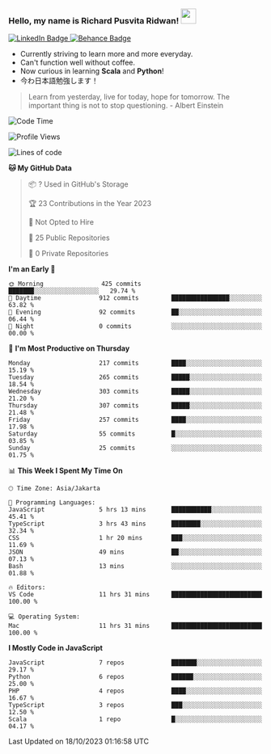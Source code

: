 ### Hello, my name is Richard Pusvita Ridwan! <img src="https://raw.githubusercontent.com/MartinHeinz/MartinHeinz/master/wave.gif" width="30px">


<div id="badges">
  <a href="https://www.linkedin.com/in/richard1998/">
    <img src="https://img.shields.io/badge/richard1998-blue?style=flat&logo=linkedin" alt="LinkedIn Badge"/>
  </a>
  <a href="https://www.behance.net/richardrid3d36">
    <img src="https://img.shields.io/badge/Behance-informational?style=flat&logo=behance" alt="Behance Badge"/>
  </a>
</div>


-  Currently striving to learn more and more everyday.
-  Can't function well without coffee.
-  Now curious in learning **Scala** and **Python**!
-  今わ日本語勉強します！

> Learn from yesterday, live for today, hope for tomorrow. The important thing is not to stop questioning. - Albert Einstein

<!--START_SECTION:waka-->
![Code Time](http://img.shields.io/badge/Code%20Time-66%20hrs%2025%20mins-blue)

![Profile Views](http://img.shields.io/badge/Profile%20Views-0-blue)

![Lines of code](https://img.shields.io/badge/From%20Hello%20World%20I%27ve%20Written-873.9%20thousand%20lines%20of%20code-blue)

**🐱 My GitHub Data** 

> 📦 ? Used in GitHub's Storage 
 > 
> 🏆 23 Contributions in the Year 2023
 > 
> 🚫 Not Opted to Hire
 > 
> 📜 25 Public Repositories 
 > 
> 🔑 0 Private Repositories 
 > 
**I'm an Early 🐤** 

```text
🌞 Morning                425 commits         ███████░░░░░░░░░░░░░░░░░░   29.74 % 
🌆 Daytime                912 commits         ████████████████░░░░░░░░░   63.82 % 
🌃 Evening                92 commits          ██░░░░░░░░░░░░░░░░░░░░░░░   06.44 % 
🌙 Night                  0 commits           ░░░░░░░░░░░░░░░░░░░░░░░░░   00.00 % 
```
📅 **I'm Most Productive on Thursday** 

```text
Monday                   217 commits         ████░░░░░░░░░░░░░░░░░░░░░   15.19 % 
Tuesday                  265 commits         █████░░░░░░░░░░░░░░░░░░░░   18.54 % 
Wednesday                303 commits         █████░░░░░░░░░░░░░░░░░░░░   21.20 % 
Thursday                 307 commits         █████░░░░░░░░░░░░░░░░░░░░   21.48 % 
Friday                   257 commits         ████░░░░░░░░░░░░░░░░░░░░░   17.98 % 
Saturday                 55 commits          █░░░░░░░░░░░░░░░░░░░░░░░░   03.85 % 
Sunday                   25 commits          ░░░░░░░░░░░░░░░░░░░░░░░░░   01.75 % 
```


📊 **This Week I Spent My Time On** 

```text
🕑︎ Time Zone: Asia/Jakarta

💬 Programming Languages: 
JavaScript               5 hrs 13 mins       ███████████░░░░░░░░░░░░░░   45.41 % 
TypeScript               3 hrs 43 mins       ████████░░░░░░░░░░░░░░░░░   32.34 % 
CSS                      1 hr 20 mins        ███░░░░░░░░░░░░░░░░░░░░░░   11.69 % 
JSON                     49 mins             ██░░░░░░░░░░░░░░░░░░░░░░░   07.13 % 
Bash                     13 mins             ░░░░░░░░░░░░░░░░░░░░░░░░░   01.88 % 

🔥 Editors: 
VS Code                  11 hrs 31 mins      █████████████████████████   100.00 % 

💻 Operating System: 
Mac                      11 hrs 31 mins      █████████████████████████   100.00 % 
```

**I Mostly Code in JavaScript** 

```text
JavaScript               7 repos             ███████░░░░░░░░░░░░░░░░░░   29.17 % 
Python                   6 repos             ██████░░░░░░░░░░░░░░░░░░░   25.00 % 
PHP                      4 repos             ████░░░░░░░░░░░░░░░░░░░░░   16.67 % 
TypeScript               3 repos             ███░░░░░░░░░░░░░░░░░░░░░░   12.50 % 
Scala                    1 repo              █░░░░░░░░░░░░░░░░░░░░░░░░   04.17 % 
```




 Last Updated on 18/10/2023 01:16:58 UTC
<!--END_SECTION:waka-->
